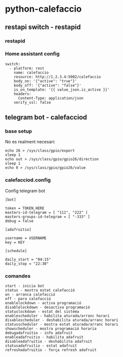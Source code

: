 # python-calefaccio

## restapi switch - restapid

### restapid

### Home assistant config

```
switch:
  - platform: rest
    name: calefaccio
    resource: http://1.2.3.4:5002/calefaccio
    body_on: '{"active": "true"}'
    body_off: '{"active": "false"}'
    is_on_template: '{{ value_json.is_active }}'
    headers:
      Content-Type: application/json
    verify_ssl: false
```

## telegram bot - calefacciod

### base setup

No es realment necesari:

```
echo 26 > /sys/class/gpio/export
sleep 1
echo out > /sys/class/gpio/gpio26/direction
sleep 1
echo 0 > /sys/class/gpio/gpio26/value
```
### calefacciod.config

Config telegram bot

```
[bot]

token = TOKEN_HERE
masters-id-telegram = [ "111", "222" ]
masters-groups-id-telegram = [ "-333" ]
debug = false

[adafruitio]

username = USERNAME
key = KEY

[schedule]

daily_start = "04:15"
daily_stop = "22:30"
```

### comandes
```
start - inicia bot
status - mostra estat calefacció
on - arranca calefacció
off - para calefacció
enablelockdown - activa programació
disablelockdown - desactiva programació
statuslockdown - estat del sistema
enablescheduler - habilita aturada/arranc horari
disablescheduler - deshabilita aturada/arranc horari
statusscheduler - mostra estat aturada/arranc horari
showscheduler - mostra programació horaria
debugadafruitio - info adafruit
enableadafruitio - habilita adafruit
disableadafruitio - deshabilita adafruit
statusadafruitio - estat adafruit
refreshadafruitio - força refresh adafruit
```
